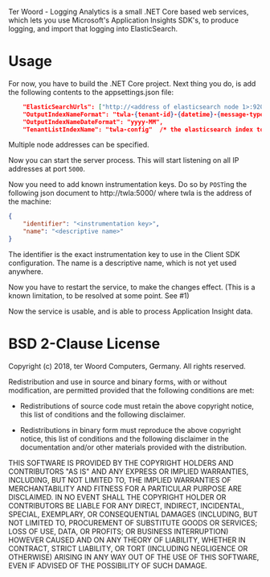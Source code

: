 Ter Woord - Logging Analytics is a small .NET Core based web services, which lets you use Microsoft's Application Insights SDK's, to produce logging, and import that logging into ElasticSearch.

# Usage

For now, you have to build the .NET Core project. Next thing you do, is add the following contents to the appsettings.json file:

```json
    "ElasticSearchUrls": ["http://<address of elasticsearch node 1>:9200/"],
    "OutputIndexNameFormat": "twla-{tenant-id}-{datetime}-{message-type}", /* The format of indexes to use in elasticsearch */
    "OutputIndexNameDateFormat": "yyyy-MM", 
	"TenantListIndexName": "twla-config"  /* the elasticsearch index to use to store the tenants
```

Multiple node addresses can be specified.

Now you can start the server process. This will start listening on all IP addresses at port ```5000```.

Now you need to add known instrumentation keys. Do so by ```POST```ing the following json document to http://twla:5000/ where twla is the address of the machine:

```json
{
	"identifier": "<instrumentation key>",
	"name": "<descriptive name>"
}
```

The identifier is the exact instrumentation key to use in the Client SDK configuration. The name is a descriptive name, which is not yet used anywhere.

Now you have to restart the service, to make the changes effect. (This is a known limitation, to be resolved at some point. See #1)

Now the service is usable, and is able to process Application Insight data.

# BSD 2-Clause License

Copyright (c) 2018, ter Woord Computers, Germany.
All rights reserved.

Redistribution and use in source and binary forms, with or without
modification, are permitted provided that the following conditions are met:

* Redistributions of source code must retain the above copyright notice, this
  list of conditions and the following disclaimer.

* Redistributions in binary form must reproduce the above copyright notice,
  this list of conditions and the following disclaimer in the documentation
  and/or other materials provided with the distribution.

THIS SOFTWARE IS PROVIDED BY THE COPYRIGHT HOLDERS AND CONTRIBUTORS "AS IS"
AND ANY EXPRESS OR IMPLIED WARRANTIES, INCLUDING, BUT NOT LIMITED TO, THE
IMPLIED WARRANTIES OF MERCHANTABILITY AND FITNESS FOR A PARTICULAR PURPOSE ARE
DISCLAIMED. IN NO EVENT SHALL THE COPYRIGHT HOLDER OR CONTRIBUTORS BE LIABLE
FOR ANY DIRECT, INDIRECT, INCIDENTAL, SPECIAL, EXEMPLARY, OR CONSEQUENTIAL
DAMAGES (INCLUDING, BUT NOT LIMITED TO, PROCUREMENT OF SUBSTITUTE GOODS OR
SERVICES; LOSS OF USE, DATA, OR PROFITS; OR BUSINESS INTERRUPTION) HOWEVER
CAUSED AND ON ANY THEORY OF LIABILITY, WHETHER IN CONTRACT, STRICT LIABILITY,
OR TORT (INCLUDING NEGLIGENCE OR OTHERWISE) ARISING IN ANY WAY OUT OF THE USE
OF THIS SOFTWARE, EVEN IF ADVISED OF THE POSSIBILITY OF SUCH DAMAGE.
